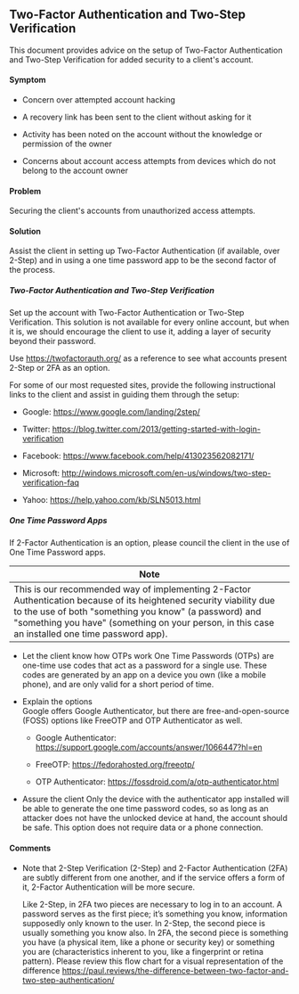 ## Two-Factor Authentication and Two-Step Verification

This document provides advice on the setup of Two-Factor Authentication and Two-Step Verification for added security to a client's account.

#### Symptom  
- Concern over attempted account hacking 

- A recovery link has been sent to the client without asking for it

- Activity has been noted on the account without the knowledge or permission of the owner

- Concerns about account access attempts from devices which do not belong to the account owner

#### Problem    
Securing the client's accounts from unauthorized access attempts.

#### Solution
Assist the client in setting up Two-Factor Authentication (if available, over 2-Step) and in using a one time password app to be the second factor of the process.

##### Two-Factor Authentication and Two-Step Verification
Set up the account with Two-Factor Authentication or Two-Step Verification. This solution is not available for every online account, but when it is, we should encourage the client to use it, adding a layer of security beyond their password. 

Use https://twofactorauth.org/ as a reference to see what accounts present 2-Step or 2FA as an option. 

For some of our most requested sites, provide the following instructional links to the client and assist in guiding them through the setup:

   * Google: https://www.google.com/landing/2step/

   * Twitter: https://blog.twitter.com/2013/getting-started-with-login-verification

   * Facebook: https://www.facebook.com/help/413023562082171/

   * Microsoft: http://windows.microsoft.com/en-us/windows/two-step-verification-faq

   * Yahoo: https://help.yahoo.com/kb/SLN5013.html

##### One Time Password Apps
If 2-Factor Authentication is an option, please council the client in the use of One Time Password apps. 

| Note | 
|------|
| This is our recommended way of implementing 2-Factor Authentication because of its heightened security viability due to the use of both "something you know" (a password) and "something you have" (something on your person, in this case an installed one time password app). |

* Let the client know how OTPs work 
One Time Passwords (OTPs) are one-time use codes that act as a password for a single use. These codes are generated by an app on a device you own (like a mobile phone), and are only valid for a short period of time.

* Explain the options    
Google offers Google Authenticator, but there are free-and-open-source (FOSS) options like FreeOTP and OTP Authenticator as well. 

   * Google Authenticator: https://support.google.com/accounts/answer/1066447?hl=en

   * FreeOTP: https://fedorahosted.org/freeotp/ 

   * OTP Authenticator: https://fossdroid.com/a/otp-authenticator.html


* Assure the client 
Only the device with the authenticator app installed will be able to generate the one time password codes, so as long as an attacker does not have the unlocked device at hand, the account should be safe. This option does not require data or a phone connection.

#### Comments
* Note that 2-Step Verification (2-Step) and 2-Factor Authentication (2FA) are subtly different from one another, and if the service offers a form of it, 2-Factor Authentication will be more secure.

   Like 2-Step, in 2FA two pieces are necessary to log in to an account. A password serves as the first piece; it’s something you know, information supposedly only known to the user. In 2-Step, the second piece is usually something you know also. In 2FA, the second piece is something you have (a physical item, like a phone or security key) or something you are (characteristics inherent to you, like a fingerprint or retina pattern). Please review this flow chart for a visual representation of the difference https://paul.reviews/the-difference-between-two-factor-and-two-step-authentication/ 

